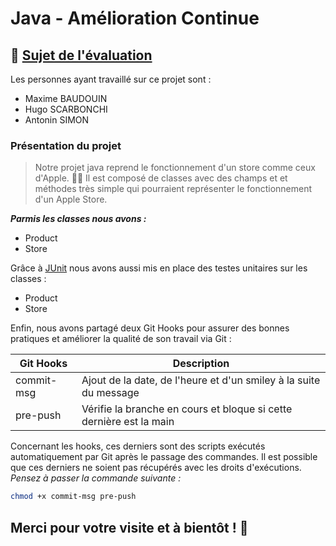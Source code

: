 # Java - Amélioration Continue
## 🔎 [Sujet de l'évaluation](https://docs.google.com/document/d/14JCQic_200O7LIuUEa7Cjutao78dINbZKudZx8auF-4/edit)

Les personnes ayant travaillé sur ce projet sont :
- Maxime BAUDOUIN
- Hugo SCARBONCHI
- Antonin SIMON

### Présentation du projet

>Notre projet java reprend le fonctionnement d'un store comme ceux d'Apple.  🧑‍💻 Il est composé de classes avec des champs et et méthodes très simple qui pourraient représenter le fonctionnement d'un Apple Store.

***Parmis les classes nous avons :***
- Product
- Store

Grâce à [JUnit](https://junit.org/junit5/) nous avons aussi mis en place des testes unitaires sur les classes : 
- Product
- Store

Enfin, nous avons partagé deux Git Hooks pour assurer des bonnes pratiques et améliorer la qualité de son travail via Git :

| Git Hooks | Description |
| ------ | ------ |
| commit-msg | Ajout de la date, de l'heure et d'un smiley à la suite du message |
| pre-push | Vérifie la branche en cours et bloque si cette dernière est la main |

Concernant les hooks, ces derniers sont des scripts exécutés automatiquement par Git après le passage des commandes.
Il est possible que ces derniers ne soient pas récupérés avec les droits d'exécutions.
*Pensez à passer la commande suivante :*
```sh
chmod +x commit-msg pre-push
```

## Merci pour votre visite et à bientôt ! 👋
